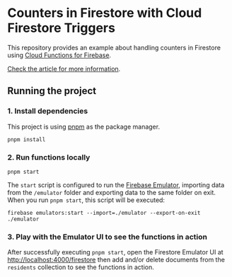 # Counters in Firestore with Cloud Firestore Triggers
This repository provides an example about handling counters in Firestore using [Cloud Functions for Firebase](https://firebase.google.com/docs/functions). 

[Check the article for more information](https://monogram.io/blog/handling-counters-with-firestore-triggers).

## Running the project
### 1. Install dependencies
This project is using [pnpm](https://pnpm.io/) as the package manager.
```
pnpm install
```

### 2. Run functions locally
```
pnpm start
```
The `start` script is configured to run the [Firebase Emulator](https://firebase.google.com/docs/emulator-suite), importing data from the `/emulator` folder and exporting data to the same folder on exit. When you run `pnpm start`, this script will be executed:
```
firebase emulators:start --import=./emulator --export-on-exit ./emulator
```

### 3. Play with the Emulator UI to see the functions in action
After successfully executing `pnpm start`, open the Firestore Emulator UI at [http://localhost:4000/firestore](http://localhost:4000/firestore) then add and/or delete documents from the `residents` collection to see the functions in action.
